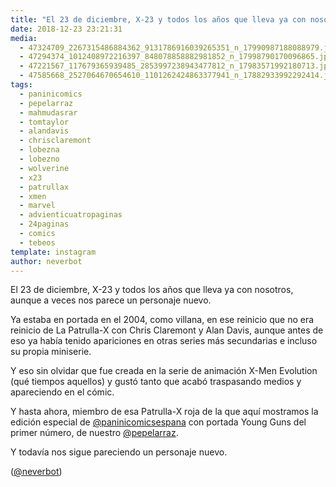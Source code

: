 ```yaml
---
title: "El 23 de diciembre, X-23 y todos los años que lleva ya con nosotros, aunque a veces nos parece un personaje nuevo"
date: 2018-12-23 23:21:31
media: 
  - 47324709_2267315486884362_9131786916039265351_n_17990987188088979.jpg
  - 47294374_1012408972216397_848078858882981852_n_17998790170096865.jpg
  - 47221567_117679365939485_2853997238943477812_n_17983571992180713.jpg
  - 47585668_2527064670654610_1101262424863377941_n_17882933992292414.jpg
tags: 
  - paninicomics
  - pepelarraz
  - mahmudasrar
  - tomtaylor
  - alandavis
  - chrisclaremont
  - lobezna
  - lobezno
  - wolverine
  - x23
  - patrullax
  - xmen
  - marvel
  - advienticuatropaginas
  - 24paginas
  - comics
  - tebeos
template: instagram
author: neverbot
---
```


El 23 de diciembre, X-23 y todos los años que lleva ya con nosotros, aunque a veces nos parece un personaje nuevo.


Ya estaba en portada en el 2004, como villana, en ese reinicio que no era reinicio de La Patrulla-X con Chris Claremont y Alan Davis, aunque antes de eso ya había tenido apariciones en otras series más secundarias e incluso su propia miniserie.


Y eso sin olvidar que fue creada en la serie de animación X-Men Evolution (qué tiempos aquellos) y gustó tanto que acabó traspasando medios y apareciendo en el cómic.


Y hasta ahora, miembro de esa Patrulla-X roja de la que aquí mostramos la edición especial de [@paninicomicsespana](https://instagram.com/paninicomicsespana) con portada Young Guns del primer número, de nuestro [@pepelarraz](https://instagram.com/pepelarraz).


Y todavía nos sigue pareciendo un personaje nuevo.


([@neverbot](https://instagram.com/neverbot))



